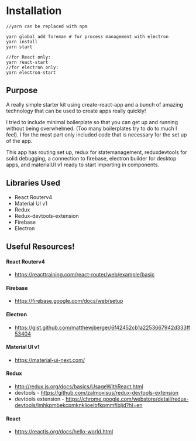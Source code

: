 # Installation
```
//yarn can be replaced with npm

yarn global add foreman # for process management with electron
yarn install
yarn start

//for React only:
yarn react-start
//for electron only:
yarn electron-start
```
## Purpose
A really simple starter kit using create-react-app and a bunch of amazing technology that can be used to create apps really quickly!

I tried to include minimal boilerplate so that you can get up and running without being overwhelmed. (Too many boilerplates try to do to much I feel). I for the most part only included code that is necessary for the set up of the app.

This app has routing set up, redux for statemanagement, reduxdevtools for solid debugging, a connection to firebase, electron builder for desktop apps, and materialUI v1 ready to start importing in components.

## Libraries Used
* React Routerv4
* Material UI v1
* Redux
* Redux-devtools-extension
* Firebase
* Electron

## Useful Resources!
#### React Routerv4
* https://reacttraining.com/react-router/web/example/basic

#### Firebase
* https://firebase.google.com/docs/web/setup

#### Electron
* https://gist.github.com/matthewjberger/6f42452cb1a2253667942d333ff53404

#### Material UI v1
* https://material-ui-next.com/

#### Redux
* http://redux.js.org/docs/basics/UsageWithReact.html
* devtools - https://github.com/zalmoxisus/redux-devtools-extension
* devtools extension - https://chrome.google.com/webstore/detail/redux-devtools/lmhkpmbekcpmknklioeibfkpmmfibljd?hl=en

#### React
* https://reactjs.org/docs/hello-world.html

